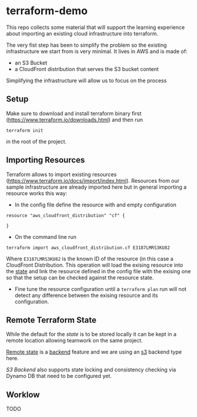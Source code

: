 # terraform-demo



This repo collects some material that will support the learning experience about importing an existing cloud infrastructure into terraform. 

The very fist step has been to simplify the problem so the existing infrastructure we start from is very minimal. It lives in AWS and is made of: 

* an S3 Bucket
* a CloudFront distribution that serves the S3 bucket content

Simplifying the infrastructure will allow us to focus on the process

## Setup 

Make sure to download and install terraform binary first (https://www.terraform.io/downloads.html) and then run 

`terraform init`

in the root of the project.



## Importing Resources

Terraform allows to import existing resources (https://www.terraform.io/docs/import/index.html). 
Resources from our sample infrastructure are already imported here but in general importing a resource works this way: 

* In the config file define the resource with and empty configuration

```
resource "aws_cloudfront_distribution" "cf" {

}
```

* On the command line run 

`terraform import aws_cloudfront_distribution.cf E3187LMRS3KU82`

Where `E3187LMRS3KU82` is the known ID of the resource (in this case a CloudFront Distribution. This operation will load the exising resource into the [state](https://www.terraform.io/docs/state/) and link the resource defined in the config file with the exising one so that the setup can be checked against the resource state.

* Fine tune the resource configuration until a `terraform plan` run will not detect any difference between the exising resource and its configuration. 

## Remote Terraform State

While the default for the *state* is to be stored locally it can be kept in a remote location allowing teamwork on the same project. 

[Remote state](https://www.[]terraform.io/docs/state/remote.html) is a [backend](https://www.terraform.io/docs/backends/index.html) feature and we are using an [s3](https://www.terraform.io/docs/backends/types/s3.html) backend type here. 

*S3 Backend* also supports state locking and consistency checking via Dynamo DB that need to be configured yet.

## Worklow

TODO







